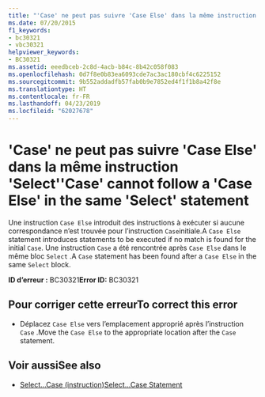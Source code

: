 ```yaml
---
title: "'Case' ne peut pas suivre 'Case Else' dans la même instruction 'Select'"
ms.date: 07/20/2015
f1_keywords:
- bc30321
- vbc30321
helpviewer_keywords:
- BC30321
ms.assetid: eeedbceb-2c8d-4acb-b84c-8b42c058f083
ms.openlocfilehash: 0d7f8e0b83ea6093cde7ac3ac180cbf4c6225152
ms.sourcegitcommit: 9b552addadfb57fab0b9e7852ed4f1f1b8a42f8e
ms.translationtype: HT
ms.contentlocale: fr-FR
ms.lasthandoff: 04/23/2019
ms.locfileid: "62027678"
---
```

# <a name="case-cannot-follow-a-case-else-in-the-same-select-statement"></a><span data-ttu-id="3ca7d-102">'Case' ne peut pas suivre 'Case Else' dans la même instruction 'Select'</span><span class="sxs-lookup"><span data-stu-id="3ca7d-102">'Case' cannot follow a 'Case Else' in the same 'Select' statement</span></span>
<span data-ttu-id="3ca7d-103">Une instruction `Case Else` introduit des instructions à exécuter si aucune correspondance n’est trouvée pour l’instruction `Case`initiale.</span><span class="sxs-lookup"><span data-stu-id="3ca7d-103">A `Case Else` statement introduces statements to be executed if no match is found for the initial `Case`.</span></span> <span data-ttu-id="3ca7d-104">Une instruction `Case` a été rencontrée après `Case Else` dans le même bloc `Select` .</span><span class="sxs-lookup"><span data-stu-id="3ca7d-104">A `Case` statement has been found after a `Case Else` in the same `Select` block.</span></span>  
  
 <span data-ttu-id="3ca7d-105">**ID d’erreur :** BC30321</span><span class="sxs-lookup"><span data-stu-id="3ca7d-105">**Error ID:** BC30321</span></span>  
  
## <a name="to-correct-this-error"></a><span data-ttu-id="3ca7d-106">Pour corriger cette erreur</span><span class="sxs-lookup"><span data-stu-id="3ca7d-106">To correct this error</span></span>  
  
- <span data-ttu-id="3ca7d-107">Déplacez `Case Else` vers l’emplacement approprié après l’instruction `Case` .</span><span class="sxs-lookup"><span data-stu-id="3ca7d-107">Move the `Case Else` to the appropriate location after the `Case` statement.</span></span>  
  
## <a name="see-also"></a><span data-ttu-id="3ca7d-108">Voir aussi</span><span class="sxs-lookup"><span data-stu-id="3ca7d-108">See also</span></span>

- [<span data-ttu-id="3ca7d-109">Select...Case (instruction)</span><span class="sxs-lookup"><span data-stu-id="3ca7d-109">Select...Case Statement</span></span>](../../visual-basic/language-reference/statements/select-case-statement.md)
